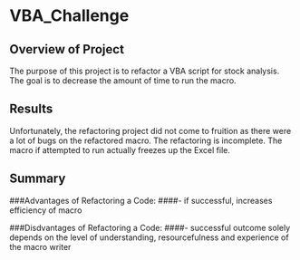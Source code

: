 # VBA_Challenge

## **Overview of Project**

The purpose of this project is to refactor a VBA script for stock analysis.  The goal is to decrease the amount of time to run the macro.

## **Results**

Unfortunately, the refactoring project did not come to fruition as there were a lot of bugs on the refactored macro.  The refactoring is incomplete.  The macro if attempted to run actually freezes up the Excel file.
## **Summary**

###Advantages of Refactoring a Code:
####- if successful, increases efficiency of macro

###Disdvantages of Refactoring a Code:
####- successful outcome solely depends on the level of understanding, resourcefulness and experience of the macro writer
